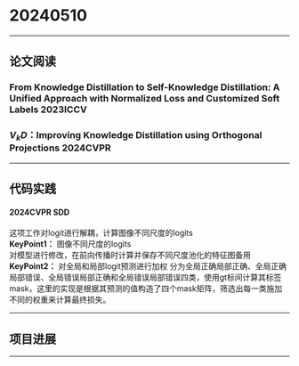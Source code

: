 # 20240510

---

## 论文阅读  

### From Knowledge Distillation to Self-Knowledge Distillation: A Unified Approach with Normalized Loss and Customized Soft Labels 2023ICCV

### $V_kD$：Improving Knowledge Distillation using Orthogonal Projections 2024CVPR

---

## 代码实践

#### 2024CVPR SDD
这项工作对logit进行解耦，计算图像不同尺度的logits  
**KeyPoint1：** 图像不同尺度的logits  
对模型进行修改，在前向传播时计算并保存不同尺度池化的特征图备用  
**KeyPoint2：** 对全局和局部logit预测进行加权
分为全局正确局部正确、全局正确局部错误、全局错误局部正确和全局错误局部错误四类，使用gt标间计算其标签mask，这里的实现是根据其预测的值构造了四个mask矩阵，筛选出每一类施加不同的权重来计算最终损失。

---

## 项目进展

---
